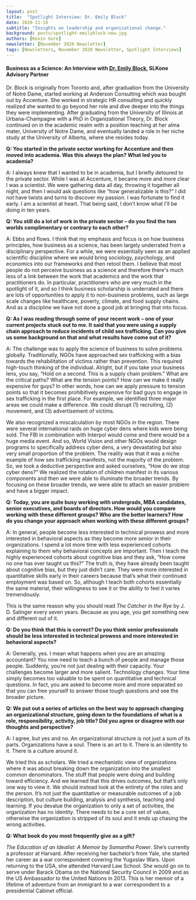 ```yaml
---
layout: post
title:  "Spotlight Interview: Dr. Emily Block"
date: 2020-11-16
subtitle: "Insights on leadership and organizational change."
background: posts/spotlight-emilyblock-new.jpg
authors: [Kevin Gore]
newsletter: [November 2020 Newsletter]
tags: [Newsletters, November 2020 Newsletter, Spotlight Interviews]
---
```


#### Business as a Science: An Interview with <a href="https://slkone.com/advisors/Emily-Block/">Dr. Emily Block</a>, SLKone Advisory Partner

Dr. Block is originally from Toronto and, after graduation from the University of Notre Dame, started working at Anderson Consulting which was bought out by Accenture. She worked in strategic HR consulting and quickly realized she wanted to go beyond her role and dive deeper into the things they were implementing. After graduating from the University of Illinois at Urbana-Champagne with a PhD in Organizational Theory, Dr. Block continued on in the academic realm with a position teaching at her alma mater, University of Notre Dame, and eventually landed a role in her niche study at the University of Alberta, where she resides today. 

**Q: You started in the private sector working for Accenture and then moved into academia. Was this always the plan? What led you to academia?**

A: I always knew that I wanted to be in academia, but I briefly detoured to the private sector. While I was at Accenture, it became more and more clear I was a scientist. We were gathering data all day, throwing it together all night, and then I would ask questions like “how generalizable is this?”  I did not have twists and turns to discover my passion. I was fortunate to find it early. I am a scientist at heart. That being said, I don’t know what I'll be doing in ten years.

**Q: You still do a lot of work in the private sector – do you find the two worlds complimentary or contrary to each other?**

A: Ebbs and flows. I think that my emphasis and focus is on how business principles, how business as a science, has been largely underrated from a disciplinary perspective. For a while, we were essentially seen as an applied scientific discipline where we would bring sociology, psychology, and economics into our frameworks and then retool them. I believe that most people do not perceive business as a science and therefore there's much less of a link between the work that academics and the work that practitioners do. In particular, practitioners who are very much in the spotlight of it, and so I think business scholarship is underrated and there are lots of opportunities to apply it to non-business problems, such as large scale changes like healthcare, poverty, climate, and food supply chains. And as a discipline we have not done a good job at bringing that into focus. 

**Q: As I was reading through some of your recent work – one of your current projects stuck out to me. It said that you were using a supply chain approach to reduce incidents of child sex trafficking. Can you give us some background on that and what results have come out of it?**

A: The challenge was to apply the science of business to solve problems globally. Traditionally, NGOs have approached sex trafficking with a bias towards the rehabilitation of victims rather than prevention. This required high-touch thinking of the individual. Alright, but if you take your business lens, you say, “Hold on a second. This is a supply chain problem.” What are the critical paths? What are the tension points? How can we make it really expensive for guys? In other words, how can we apply pressure to tension points so that it becomes prohibitively expensive for bad guys to engage in sex trafficking in the first place. For example, we identified three major areas we could make a difference. We could disrupt (1) recruiting, (2) movement, and (3) advertisement of victims. 

We also recognized a miscalculation by most NGOs in the region. There were several international raids on huge cyber dens where kids were being sold. The FBI in combination with Interpol would come and there would be a huge media event. And so, World Vision and other NGOs would design programs to specifically address cyber dens, a very devastating but also very small proportion of the problem. The reality was that it was a niche example of how sex trafficking manifests, not the majority of the problem. So, we took a deductive perspective and asked ourselves, “How do we stop cyber dens?” We realized the rotation of children manifest in its various components and then we were able to illuminate the broader trends. By focusing on these broader trends, we were able to attach an easier problem and have a bigger impact. 

**Q: Today, you are quite busy working with undergrads, MBA candidates, senior executives, and boards of directors. How would you compare working with these different groups? Who are the better learners? How do you change your approach when working with these different groups?**

A: In general, people become less interested in technical prowess and more interested in behavioral aspects as they become more senior in their organizations. I spend a lot more time with less experienced cohorts explaining to them why behavioral concepts are important. Then I teach the highly experienced cohorts about cognitive bias and they ask, “How come no one has ever taught us this?” The truth is, they have already been taught about cognitive bias, but they just didn’t care. They were more interested in quantitative skills early in their careers because that’s what their continued employment was based on. So, although I teach both cohorts essentially the same material, their willingness to see it or the ability to feel it varies tremendously.

This is the same reason why you should read <i>The Catcher in the Rye</i> by J. D. Salinger every seven years. Because as you age, you get something new and different out of it.

**Q: Do you think that this is correct? Do you think senior professionals should be less interested in technical prowess and more interested in behavioral aspects?**

A: Generally, yes. I mean what happens when you are an amazing accountant? You now need to teach a bunch of people and manage those people. Suddenly, you’re not just dealing with their capacity. Your challenges become larger and more salient. Technology changes. Your time simply becomes too valuable to be spent on quantitative and technical questions. In fact, you are asked to become more and more separated so that you can free yourself to answer those tough questions and see the broader picture.

**Q: We put out a series of articles on the best way to approach changing an organizational structure, going down to the foundations of what is a role, responsibility, activity, job title?  Did you agree or disagree with our thoughts and perspective?**

A: I agree, but yes and no. An organizational structure is not just a sum of its parts. Organizations have a soul. There is an art to it. There is an identity to it. There is a culture around it.

We tried this as scholars. We tried a mechanistic view of organizations where it was about breaking down the organization into the smallest common denominators. The stuff that people were doing and building toward efficiency. And we learned that this drives outcomes, but that’s only one way to view it. We should instead look at the entirety of the roles and the person. It’s not just the quantitative or measurable outcomes of a job description, but culture building, analysis and synthesis, teaching and learning. If you devalue the organization to only a set of activities, the organization has no identity. There needs to be a core set of values, otherwise the organization is stripped of its soul and it ends up chasing the wrong activities. 

**Q: What book do you most frequently give as a gift?**

<i>The Education of an Idealist: A Memoir by Samantha Power</i>. She’s currently a professor at Harvard. After receiving her bachelor’s from Yale, she started her career as a war correspondent covering the Yugoslav Wars. Upon returning to the USA, she attended Harvard Law School. She would go on to serve under Barack Obama on the National Security Council in 2009 and as the US Ambassador to the United Nations in 2013. This is her memoir of a lifetime of adventure from an immigrant to a war correspondent to a presidential Cabinet official.
